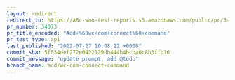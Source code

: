 ```yaml
---
layout: redirect
redirect_to: https://a8c-woo-test-reports.s3.amazonaws.com/public/pr/34073/api/index.html
pr_number: 34073
pr_title_encoded: "Add+%60wc+com+connect%60+command"
pr_test_type: api
last_published: "2022-07-27 10:08:22 +0000"
commit_sha: 5f034def272e0422129db444b4bcba0c8b3ffb16
commit_message: "update prompt, add @todo"
branch_name: add/wc-com-connect-command
---
```

